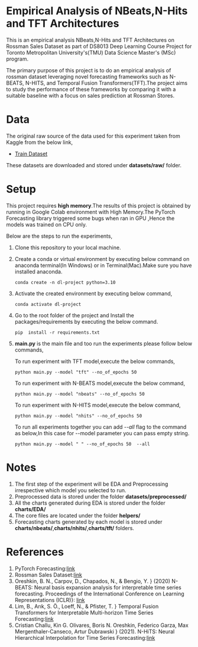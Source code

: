 # Empirical Analysis of NBeats,N-Hits and TFT Architectures

This is an empirical analysis NBeats,N-Hits and TFT Architectures on Rossman Sales Dataset as part of DS8013 Deep Learning Course Project for Toronto Metropolitan University's(TMU) Data Science Master's (MSc) program.

The primary purpose of this project is to do an empirical analysis of rossman dataset leveraging novel forecasting frameworks such as N-BEATS, N-HITS, and Temporal Fusion Transformers(TFT).The project aims to study the performance of these frameworks by comparing it with a suitable baseline with a focus on sales prediction at Rossman Stores.

# Data

The original raw source of the data used for this experiment taken from Kaggle from the below link,

* [Train Dataset](https://www.kaggle.com/competitions/rossmann-store-sales/data)

These datasets are downloaded and stored under **datasets/raw/** folder.

# Setup

This project requires **high memory**.The results of this project is obtained by running in Google Colab environment with High Memory.The PyTorch Forecasting library triggered some bugs when ran in GPU ,Hence the models was trained on CPU only.

Below are the steps to run the experiments,

1. Clone this repository to your local machine.
2. Create a conda or virtual environment by executing below command on anaconda terminal(In Windows) or in Terminal(Mac).Make sure you have installed anaconda.
   ```
   conda create -n dl-project python=3.10
   ```
3. Activate the created environment by executing below command,
   ```
   conda activate dl-project
   ```
4. Go to the root folder of the project and Install the packages/requirements by executing the below command.
   ```
   pip  install -r requirements.txt
   ```
5. **main.py** is the main file and too run the experiments please follow below commands,
   
   To run experiment with TFT model,execute the below commands,
   ```
   python main.py --model "tft" --no_of_epochs 50  
   ```
   To run experiment with N-BEATS model,execute the below command,
   ```
   python main.py --model "nbeats" --no_of_epochs 50  
   ```
   To run experiment with N-HITS model,execute the below command,
   ```
   python main.py --model "nhits" --no_of_epochs 50  
   ```
   To run all experiments together you can add *--all* flag to the command as below,In this case for --model parameter you can pass empty string.
   ```
   python main.py --model " " --no_of_epochs 50  --all
   ```

# Notes
1. The first step of the experiment will be EDA and Preprocessing irrespective which model you selected to run.
2. Preprocessed data is stored under the folder **datasets/preprocessed/**
3. All the charts generated during EDA is stored under the folder **charts/EDA/**
4. The core files are located under the folder **helpers/**
5. Forecasting charts generated by each model is stored under **charts/nbeats/**,**charts/nhits/**,**charts/tft/** folders.

# References

1. PyTorch Forecasting:[link](https://pytorch-forecasting.readthedocs.io/en/stable/index.html)
2. Rossman Sales Dataset:[link](https://www.kaggle.com/competitions/rossmann-store-sales/data)
3. Oreshkin, B. N., Carpov, D., Chapados, N., \& Bengio, Y.  } (2020) N-BEATS: Neural basis expansion analysis for interpretable time series forecasting. Proceedings of the International Conference on Learning Representations (ICLR)}: [link](https://arxiv.org/abs/1905.10437)
4. Lim, B., Arık, S. Ö., Loeff, N., \& Pfister, T.  } Temporal Fusion Transformers for Interpretable Multi-horizon Time Series Forecasting:[link](https://arxiv.org/abs/1912.09363)
5. Cristian Challu, Kin G. Olivares, Boris N. Oreshkin, Federico Garza, Max Mergenthaler-Canseco, Artur Dubrawski } (2021). N-HiTS: Neural Hierarchical Interpolation for Time Series Forecasting:[link](https://arxiv.org/abs/2201.12886)

